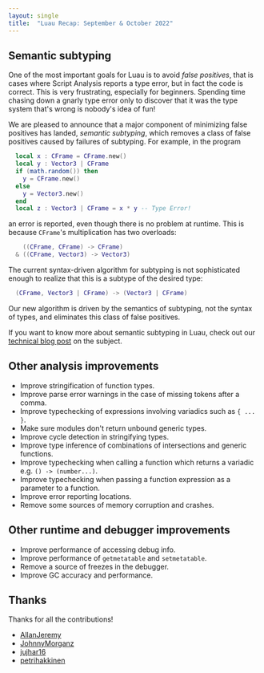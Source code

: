 ```yaml
---
layout: single
title:  "Luau Recap: September & October 2022"
---
```


## Semantic subtyping

One of the most important goals for Luau is to avoid *false
positives*, that is cases where Script Analysis reports a type error,
but in fact the code is correct. This is very frustrating, especially
for beginners. Spending time chasing down a gnarly type error only to
discover that it was the type system that's wrong is nobody's idea of fun!

We are pleased to announce that a major component of minimizing false
positives has landed, *semantic subtyping*, which removes a class of false positives caused
by failures of subtyping.  For example, in the program

```lua
  local x : CFrame = CFrame.new()
  local y : Vector3 | CFrame
  if (math.random()) then
    y = CFrame.new()
  else
    y = Vector3.new()
  end
  local z : Vector3 | CFrame = x * y -- Type Error!
```

an error is reported, even though there is no problem at runtime. This
is because `CFrame`'s multiplication has two overloads:

```lua
    ((CFrame, CFrame) -> CFrame)
  & ((CFrame, Vector3) -> Vector3)
```

The current syntax-driven algorithm for subtyping is not sophisticated
enough to realize that this is a subtype of the desired type:

```lua
  (CFrame, Vector3 | CFrame) -> (Vector3 | CFrame)
```

Our new algorithm is driven by the semantics of subtyping, not the syntax of types,
and eliminates this class of false positives.

If you want to know more about semantic subtyping in Luau, check out our
[technical blog post](https://luau-lang.org/2022/10/31/luau-semantic-subtyping.html)
on the subject.

## Other analysis improvements

* Improve stringification of function types.
* Improve parse error warnings in the case of missing tokens after a comma.
* Improve typechecking of expressions involving variadics such as `{ ... }`.
* Make sure modules don't return unbound generic types. 
* Improve cycle detection in stringifying types.
* Improve type inference of combinations of intersections and generic functions.
* Improve typechecking when calling a function which returns a variadic e.g. `() -> (number...)`.
* Improve typechecking when passing a function expression as a parameter to a function.
* Improve error reporting locations.
* Remove some sources of memory corruption and crashes.

## Other runtime and debugger improvements

* Improve performance of accessing debug info.
* Improve performance of `getmetatable` and `setmetatable`.
* Remove a source of freezes in the debugger.
* Improve GC accuracy and performance.

## Thanks

Thanks for all the contributions!

* [AllanJeremy](https://github.com/AllanJeremy)
* [JohnnyMorganz](https://github.com/JohnnyMorganz)
* [jujhar16](https://github.com/jujhar16)
* [petrihakkinen](https://github.com/petrihakkinen)
